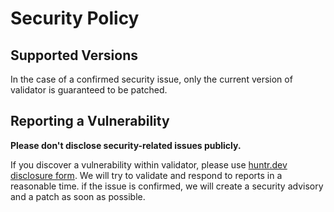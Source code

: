 # Security Policy

## Supported Versions

In the case of a confirmed security issue, only the current version of validator is guaranteed to be patched.

## Reporting a Vulnerability

**Please don't disclose security-related issues publicly.**

If you discover a vulnerability within validator, please use [huntr.dev disclosure form](https://huntr.dev/bounties/disclose/?target=https://github.com/validatorjs/validator.js). We will try to validate and respond to reports in a reasonable time. if the issue is confirmed, we will create a security advisory and a patch as soon as possible.